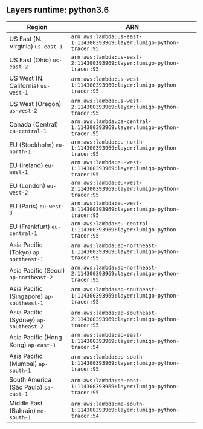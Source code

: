 Layers runtime: python3.6
----
| Region | ARN |
| --- | --- |
|US East (N. Virginia)  `us-east-1`|`arn:aws:lambda:us-east-1:114300393969:layer:lumigo-python-tracer:95`|
|US East (Ohio)  `us-east-2`|`arn:aws:lambda:us-east-2:114300393969:layer:lumigo-python-tracer:95`|
|US West (N. California)  `us-west-1`|`arn:aws:lambda:us-west-1:114300393969:layer:lumigo-python-tracer:95`|
|US West (Oregon)  `us-west-2`|`arn:aws:lambda:us-west-2:114300393969:layer:lumigo-python-tracer:95`|
|Canada (Central)  `ca-central-1`|`arn:aws:lambda:ca-central-1:114300393969:layer:lumigo-python-tracer:95`|
|EU (Stockholm)  `eu-north-1`|`arn:aws:lambda:eu-north-1:114300393969:layer:lumigo-python-tracer:95`|
|EU (Ireland)  `eu-west-1`|`arn:aws:lambda:eu-west-1:114300393969:layer:lumigo-python-tracer:95`|
|EU (London)  `eu-west-2`|`arn:aws:lambda:eu-west-2:114300393969:layer:lumigo-python-tracer:95`|
|EU (Paris)  `eu-west-3`|`arn:aws:lambda:eu-west-3:114300393969:layer:lumigo-python-tracer:95`|
|EU (Frankfurt)  `eu-central-1`|`arn:aws:lambda:eu-central-1:114300393969:layer:lumigo-python-tracer:95`|
|Asia Pacific (Tokyo)  `ap-northeast-1`|`arn:aws:lambda:ap-northeast-1:114300393969:layer:lumigo-python-tracer:95`|
|Asia Pacific (Seoul)  `ap-northeast-2`|`arn:aws:lambda:ap-northeast-2:114300393969:layer:lumigo-python-tracer:95`|
|Asia Pacific (Singapore)  `ap-southeast-1`|`arn:aws:lambda:ap-southeast-1:114300393969:layer:lumigo-python-tracer:95`|
|Asia Pacific (Sydney)  `ap-southeast-2`|`arn:aws:lambda:ap-southeast-2:114300393969:layer:lumigo-python-tracer:95`|
|Asia Pacific (Hong Kong)  `ap-east-1`|`arn:aws:lambda:ap-east-1:114300393969:layer:lumigo-python-tracer:54`|
|Asia Pacific (Mumbai)  `ap-south-1`|`arn:aws:lambda:ap-south-1:114300393969:layer:lumigo-python-tracer:95`|
|South America (São Paulo)  `sa-east-1`|`arn:aws:lambda:sa-east-1:114300393969:layer:lumigo-python-tracer:95`|
|Middle East (Bahrain)  `me-south-1`|`arn:aws:lambda:me-south-1:114300393969:layer:lumigo-python-tracer:54`|
